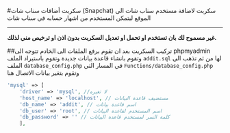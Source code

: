 #سكربت أضافات سناب شات (Snapchat)
سكربت لاضافة مستخدم سناب شات الى الموقع ليتمكن 
المستخدم من اشهار حسابه في سناب شات

---
**غير مسموح لك بان تستخدم او تحمل او تعديل السكربت بدون اذن او ترخيص مني لذلك.**

##تركيب السكربت
بعد ان تقوم برفع الملفات الى الخادم تتوجه الى 
phpmyadmin وتقوم بانشاء قاعدة بيانات جديدة
وتقوم باستيراد الملف `addit.sql` لها
من ثم تذهب الى الملف `database_config.php`
في المسار التي
```Functions/database_config.php```
وتقوم بتغير بيانات الاتصال هنا
```php
'mysql' => [
	'driver' => 'mysql', //لا تغيره
	'host_name' => 'localhost', // مستضيف قاعدة البيانات
	'db_name' => 'addit', // اسم قاعدة بيانات
	'db_user' => 'root', // اسم المستخدم لقاعدة البيانات
	'db_password' => '' // كلمة السر لمستخدم قاعدة البيانات
    ],
```

